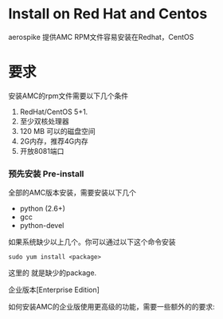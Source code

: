 # Install on Red Hat and Centos

aerospike 提供AMC RPM文件容易安装在Redhat，CentOS


# 要求

安装AMC的rpm文件需要以下几个条件
1. RedHat/CentOS 5+1. 
2. 至少双核处理器
3. 120 MB 可以的磁盘空间
4. 2G内存，推荐4G内存
5. 开放8081端口
 

### 预先安装 Pre-install
 全部的AMC版本安装，需要安装以下几个
* python (2.6+)
* gcc
* python-devel

如果系统缺少以上几个。你可以通过以下这个命令安装

```sudo yum install <package>```

这里的<package> 就是缺少的package.


企业版本[Enterprise Edition]

如何安装AMC的企业版使用更高级的功能，需要一些额外的的要求:
